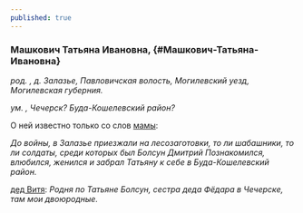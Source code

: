 ```yaml
---
published: true
---
```


### Машкович Татьяна Ивановна,  {#Машкович-Татьяна-Ивановна}

_род. , д. Залазье, Павловичская волость, Могилевский уезд, Могилевская губерния._

_ум. , Чечерск? Буда-Кошелевский район?_

О ней известно только со слов [мамы](#Новикова-Светлана-Александровна):

_До войны, в Залазье приезжали на лесозаготовки, то ли шабашники, то ли солдаты, среди которых был Болсун Дмитрий
Познакомился, влюбился, женился и забрал Татьяну к себе в Буда-Кошелевский район._

[дед Витя](#Машкович-Виктор-Федорович):
_Родня по Татьяне Болсун, сестра деда Фёдара в Чечерске, там мои двоюродные._
        
